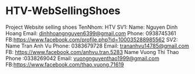 # HTV-WebSellingShoes
Project Website selling shoes
TenNhom: HTV
SV1:
Name: Nguyen Dinh Hoang
Email: dinhhoangnguyen6399@gmail.com 
Phone: 0938745361 
FB:https://www.facebook.com/profile.php?id=100035288985562
SV2:
Name Tran Anh Vu
Phone: 0383679728
Email: trananhvu14785@gmail.com
FB: https://www.facebook.com/anhvu.tran.5283
Name Vuong Thi Thao
Phone :0338269042
Email: vuongnguyenthao1999@gmail.com
FB:https://www.facebook.com/thao.vuong.71619

